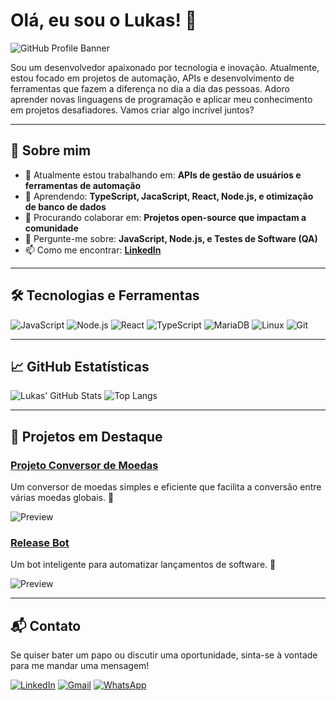 # Olá, eu sou o Lukas! 👋

![GitHub Profile Banner](https://via.placeholder.com/1200x300.png?text=Bem-vindo+ao+meu+GitHub)

Sou um desenvolvedor apaixonado por tecnologia e inovação. Atualmente, estou focado em projetos de automação, APIs e desenvolvimento de ferramentas que fazem a diferença no dia a dia das pessoas. Adoro aprender novas linguagens de programação e aplicar meu conhecimento em projetos desafiadores. Vamos criar algo incrível juntos?

---

## 🚀 Sobre mim

- 🔭 Atualmente estou trabalhando em: **APIs de gestão de usuários e ferramentas de automação**
- 🌱 Aprendendo: **TypeScript, JacaScript, React, Node.js, e otimização de banco de dados**
- 👯 Procurando colaborar em: **Projetos open-source que impactam a comunidade**
- 💬 Pergunte-me sobre: **JavaScript, Node.js, e Testes de Software (QA)**
- 📫 Como me encontrar: **[LinkedIn](https://www.linkedin.com/in/lucas-ariel-0688a9261/)**


---

## 🛠️ Tecnologias e Ferramentas

![JavaScript](https://img.shields.io/badge/JavaScript-F7DF1E?style=for-the-badge&logo=javascript&logoColor=black)
![Node.js](https://img.shields.io/badge/Node.js-339933?style=for-the-badge&logo=nodedotjs&logoColor=white)
![React](https://img.shields.io/badge/React-61DAFB?style=for-the-badge&logo=react&logoColor=black)
![TypeScript](https://img.shields.io/badge/TypeScript-3178C6?style=for-the-badge&logo=typescript&logoColor=white)
![MariaDB](https://img.shields.io/badge/MariaDB-003545?style=for-the-badge&logo=mariadb&logoColor=white)
![Linux](https://img.shields.io/badge/Linux-FCC624?style=for-the-badge&logo=linux&logoColor=black)
![Git](https://img.shields.io/badge/Git-F05032?style=for-the-badge&logo=git&logoColor=white)

---


## 📈 GitHub Estatísticas

![Lukas' GitHub Stats](https://github-readme-stats.vercel.app/api?username=Lukas-Ariel&show_icons=true&theme=radical)
![Top Langs](https://github-readme-stats.vercel.app/api/top-langs/?username=Luckas-Ariel&layout=compact&theme=radical)



---

## 🌟 Projetos em Destaque

### [Projeto Conversor de Moedas](https://github.com/seu-username/conversor-de-moedas)
Um conversor de moedas simples e eficiente que facilita a conversão entre várias moedas globais. 🚀

![Preview](https://via.placeholder.com/800x400.png?text=Preview+do+Projeto)

### [Release Bot](https://github.com/seu-username/release-bot)
Um bot inteligente para automatizar lançamentos de software. 🔧

![Preview](https://via.placeholder.com/800x400.png?text=Preview+do+Projeto)

---

## 📬 Contato

Se quiser bater um papo ou discutir uma oportunidade, sinta-se à vontade para me mandar uma mensagem!

[![LinkedIn](https://img.shields.io/badge/LinkedIn-0077B5?style=for-the-badge&logo=linkedin&logoColor=white)](https://www.linkedin.com/in/lucas-ariel-0688a9261/)
[![Gmail](https://img.shields.io/badge/Gmail-D14836?style=for-the-badge&logo=gmail&logoColor=white)](mailto:lucasarielhengen31@gmail.com)
[![WhatsApp](https://img.shields.io/badge/WhatsApp-25D366?style=for-the-badge&logo=whatsapp&logoColor=white)](https://wa.me/5549999201298)
